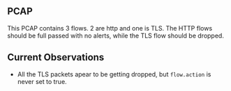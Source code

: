 ## PCAP

This PCAP contains 3 flows.  2 are http and one is TLS. The HTTP flows should
be full passed with no alerts, while the TLS flow should be dropped.

## Current Observations

- All the TLS packets apear to be getting dropped, but `flow.action` is never
  set to true.
